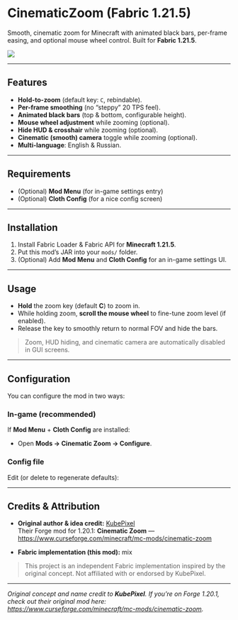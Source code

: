# CinematicZoom (Fabric 1.21.5)

Smooth, cinematic zoom for Minecraft with animated black bars, per-frame easing, and optional mouse wheel control. Built for **Fabric 1.21.5**.

<img src="https://raw.githubusercontent.com/mel1x/CinematicZoom/refs/heads/main/CinematicZoom.gif">

---

## Features

- **Hold-to-zoom** (default key: `C`, rebindable).
- **Per-frame smoothing** (no “steppy” 20 TPS feel).
- **Animated black bars** (top & bottom, configurable height).
- **Mouse wheel adjustment** while zooming (optional).
- **Hide HUD & crosshair** while zooming (optional).
- **Cinematic (smooth) camera** toggle while zooming (optional).
- **Multi-language**: English & Russian.

---

## Requirements

- (Optional) **Mod Menu** (for in-game settings entry)
- (Optional) **Cloth Config** (for a nice config screen)

---

## Installation

1. Install Fabric Loader & Fabric API for **Minecraft 1.21.5**.
2. Put this mod’s JAR into your `mods/` folder.
3. (Optional) Add **Mod Menu** and **Cloth Config** for an in-game settings UI.

---

## Usage

- **Hold** the zoom key (default **C**) to zoom in.
- While holding zoom, **scroll the mouse wheel** to fine-tune zoom level (if enabled).
- Release the key to smoothly return to normal FOV and hide the bars.

> Zoom, HUD hiding, and cinematic camera are automatically disabled in GUI screens.

---

## Configuration

You can configure the mod in two ways:

### In-game (recommended)
If **Mod Menu** + **Cloth Config** are installed:
- Open **Mods → Cinematic Zoom → Configure**.

### Config file
Edit (or delete to regenerate defaults):

---

## Credits & Attribution

- **Original author & idea credit:** [KubePixel](https://www.curseforge.com/members/kubepixel/projects)  
  Their Forge mod for 1.20.1: **Cinematic Zoom** — <https://www.curseforge.com/minecraft/mc-mods/cinematic-zoom>

- **Fabric implementation (this mod):** mix

> This project is an independent Fabric implementation inspired by the original concept. Not affiliated with or endorsed by KubePixel.

---

*Original concept and name credit to **KubePixel**. If you’re on Forge 1.20.1, check out their original mod here: <https://www.curseforge.com/minecraft/mc-mods/cinematic-zoom>.*
